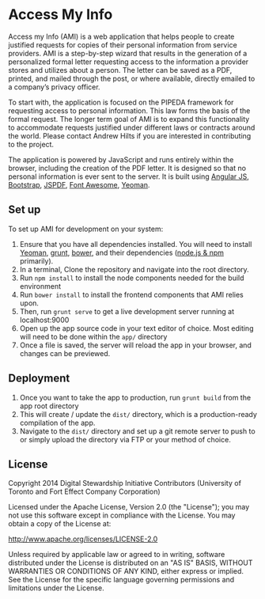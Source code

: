 # Access My Info
Access my Info (AMI) is a web application that helps people to create justified requests for copies of their personal information from service providers. AMI is a step-by-step wizard that results in the generation of a personalized formal letter requesting access to the information a provider stores and utilizes about a person. The letter can be saved as a PDF, printed, and mailed through the post, or where available, directly emailed to a company’s privacy officer.

To start with, the application is focused on the PIPEDA framework for requesting access to personal information. This law forms the basis of the formal request. The longer term goal of AMI is to expand this functionality to accommodate requests justified under different laws or contracts around the world. Please contact Andrew Hilts if you are interested in contributing to the project.

The application is powered by JavaScript and runs entirely within the browser, including the creation of the PDF letter. It is designed so that no personal information is ever sent to the server. It is built using [Angular JS](https://angularjs.org/), [Bootstrap](http://getbootstrap.com/), [JSPDF](http://parall.ax/products/jspdf), [Font Awesome](http://fontawesome.io/), [Yeoman](http://yeoman.io/).

## Set up
To set up AMI for development on your system:

1. Ensure that you have all dependencies installed. You will need to install [Yeoman](http://yeoman.io/), [grunt](http://gruntjs.com/getting-started), [bower](http://bower.io/), and their dependencies ([node.js & npm](http://nodejs.org/) primarily).
1. In a terminal, Clone the repository and navigate into the root directory. 
1. Run `npm install` to install the node components needed for the build environment
1. Run `bower install` to install the frontend components that AMI relies upon.
1. Then, run `grunt serve` to get a live development server running at localhost:9000
1. Open up the app source code in your text editor of choice. Most editing will need to be done within the `app/` directory
1. Once a file is saved, the server will reload the app in your browser, and changes can be previewed.

## Deployment
1. Once you want to take the app to production, run `grunt build` from the app root directory
1. This will create / update the `dist/` directory, which is a production-ready compilation of the app.
1. Navigate to the `dist/` directory and set up a git remote server to push to or simply upload the directory via FTP or your method of choice.

## License
Copyright 2014 Digital Stewardship Initiative Contributors (University of Toronto and Fort Effect Company Corporation)

Licensed under the Apache License, Version 2.0 (the "License"); you may not use this software except in compliance with the License. You may obtain a copy of the License at:

http://www.apache.org/licenses/LICENSE-2.0

Unless required by applicable law or agreed to in writing, software distributed under the License is distributed on an "AS IS" BASIS, WITHOUT WARRANTIES OR CONDITIONS OF ANY KIND, either express or implied. See the License for the specific language governing permissions and limitations under the License.